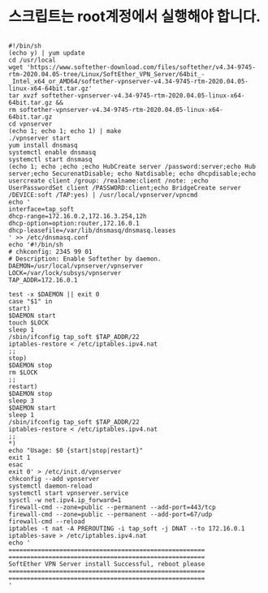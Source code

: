 # 스크립트는 root계정에서 실행해야 합니다.

<pre>
<code>
#!/bin/sh
(echo y) | yum update
cd /usr/local
wget 'https://www.softether-download.com/files/softether/v4.34-9745-rtm-2020.04.05-tree/Linux/SoftEther_VPN_Server/64bit_-_Intel_x64_or_AMD64/softether-vpnserver-v4.34-9745-rtm-2020.04.05-linux-x64-64bit.tar.gz'
tar xvzf softether-vpnserver-v4.34-9745-rtm-2020.04.05-linux-x64-64bit.tar.gz &&
rm softether-vpnserver-v4.34-9745-rtm-2020.04.05-linux-x64-64bit.tar.gz
cd vpnserver
(echo 1; echo 1; echo 1) | make
./vpnserver start
yum install dnsmasq
systemctl enable dnsmasq
systemctl start dnsmasq
(echo 1; echo ;echo ;echo HubCreate server /password:server;echo Hub server;echo SecurenatDisable; echo Natdisable; echo dhcpdisable;echo usercreate client /group: /realname:client /note: ;echo UserPasswordSet client /PASSWORD:client;echo BridgeCreate server /DEVICE:soft /TAP:yes) | /usr/local/vpnserver/vpncmd
echo '
interface=tap_soft
dhcp-range=172.16.0.2,172.16.3.254,12h
dhcp-option=option:router,172.16.0.1
dhcp-leasefile=/var/lib/dnsmasq/dnsmasq.leases
' >> /etc/dnsmasq.conf
echo '#!/bin/sh
# chkconfig: 2345 99 01
# Description: Enable Softether by daemon.
DAEMON=/usr/local/vpnserver/vpnserver
LOCK=/var/lock/subsys/vpnserver
TAP_ADDR=172.16.0.1

test -x $DAEMON || exit 0
case "$1" in
start)
$DAEMON start
touch $LOCK
sleep 1
/sbin/ifconfig tap_soft $TAP_ADDR/22
iptables-restore < /etc/iptables.ipv4.nat
;;
stop)
$DAEMON stop
rm $LOCK
;;
restart)
$DAEMON stop
sleep 3
$DAEMON start
sleep 1
/sbin/ifconfig tap_soft $TAP_ADDR/22
iptables-restore < /etc/iptables.ipv4.nat
;;
*)
echo "Usage: $0 {start|stop|restart}"
exit 1
esac
exit 0' > /etc/init.d/vpnserver
chkconfig --add vpnserver
systemctl daemon-reload
systemctl start vpnserver.service
sysctl -w net.ipv4.ip_forward=1
firewall-cmd --zone=public --permanent --add-port=443/tcp
firewall-cmd --zone=public --permanent --add-port=67/udp
firewall-cmd --reload
iptables -t nat -A PREROUTING -i tap_soft -j DNAT --to 172.16.0.1
iptables-save > /etc/iptables.ipv4.nat
echo '
======================================================
======================================================
SoftEther VPN Server install Successful, reboot please
======================================================
======================================================
'
</code>
</pre>
